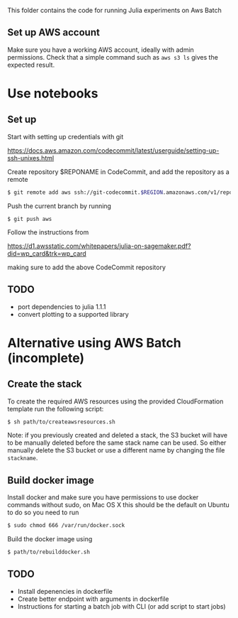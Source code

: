 This folder contains the code for running Julia experiments on Aws Batch

## Set up AWS account

Make sure you have a working AWS account, ideally with admin permissions.
Check that a simple command such as `aws s3 ls` gives the expected result.

# Use notebooks

## Set up 

Start with setting up credentials with git

https://docs.aws.amazon.com/codecommit/latest/userguide/setting-up-ssh-unixes.html


Create repository $REPONAME in CodeCommit, and add the repository as a remote

```bash
$ git remote add aws ssh://git-codecommit.$REGION.amazonaws.com/v1/repos/$REPONAME
```

Push the current branch by running

```
$ git push aws
```

Follow the instructions from

https://d1.awsstatic.com/whitepapers/julia-on-sagemaker.pdf?did=wp_card&trk=wp_card

making sure to add the above CodeCommit repository


## TODO
* port dependencies to julia 1.1.1
* convert plotting to a supported library


# Alternative using AWS Batch (incomplete)

## Create the stack

To create the required AWS resources using the provided CloudFormation
template run the following script:

```bash
$ sh path/to/createawsresources.sh
```

Note: if you previously created and deleted a stack, the S3 bucket will have to be 
manually deleted before the same stack name
can be used. So either manually delete the S3 bucket or use a different name
by changing the file `stackname`.


## Build docker image

Install docker and make sure you have permissions to use docker commands without sudo,
on Mac OS X this should be the default on Ubuntu to do so you need to run 

```bash
$ sudo chmod 666 /var/run/docker.sock
```

Build the docker image using

```bash
$ path/to/rebuilddocker.sh
```

## TODO

* Install depenencies in dockerfile
* Create better endpoint with arguments in dockerfile
* Instructions for starting a batch job with CLI (or add script to start jobs)
